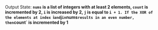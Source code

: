 Output State: **`nums` is a list of integers with at least 2 elements, `count` is incremented by 2, `i` is increased by 2, `j` is equal to `i + 1. If the XOR of the elements at index `i` and `j` in `nums` results in an even number, then `count` is incremented by 1**